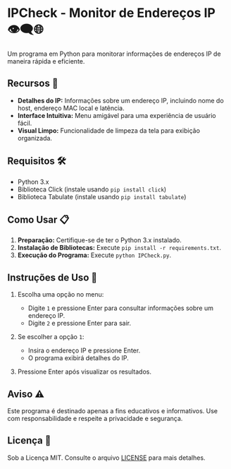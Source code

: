 # IPCheck - Monitor de Endereços IP 👁️‍🗨️🌐

Um programa em Python para monitorar informações de endereços IP de maneira rápida e eficiente.

## Recursos 🚀

- **Detalhes do IP:** Informações sobre um endereço IP, incluindo nome do host, endereço MAC local e latência.
- **Interface Intuitiva:** Menu amigável para uma experiência de usuário fácil.
- **Visual Limpo:** Funcionalidade de limpeza da tela para exibição organizada.

## Requisitos 🛠️

- Python 3.x
- Biblioteca Click (instale usando `pip install click`)
- Biblioteca Tabulate (instale usando `pip install tabulate`)

## Como Usar 📋

1. **Preparação:** Certifique-se de ter o Python 3.x instalado.
2. **Instalação de Bibliotecas:** Execute `pip install -r requirements.txt`.
3. **Execução do Programa:** Execute `python IPCheck.py`.

## Instruções de Uso 📝

1. Escolha uma opção no menu:
   - Digite `1` e pressione Enter para consultar informações sobre um endereço IP.
   - Digite `2` e pressione Enter para sair.

2. Se escolher a opção `1`:
   - Insira o endereço IP e pressione Enter.
   - O programa exibirá detalhes do IP.

3. Pressione Enter após visualizar os resultados.

## Aviso ⚠️

Este programa é destinado apenas a fins educativos e informativos. Use com responsabilidade e respeite a privacidade e segurança.

## Licença 📜

Sob a Licença MIT. Consulte o arquivo [LICENSE](LICENSE) para mais detalhes.
